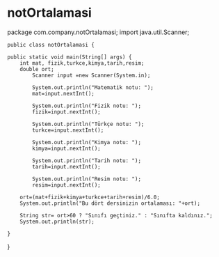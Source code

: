 # notOrtalamasi
package com.company.notOrtalamasi;
    import java.util.Scanner;

    public class notOrtalamasi {

    public static void main(String[] args) {
        int mat, fizik,turkce,kimya,tarih,resim;
        double ort;
            Scanner input =new Scanner(System.in);

            System.out.println("Matematik notu: ");
            mat=input.nextInt();

            System.out.println("Fizik notu: ");
            fizik=input.nextInt();

            System.out.println("Türkçe notu: ");
            turkce=input.nextInt();

            System.out.println("Kimya notu: ");
            kimya=input.nextInt();

            System.out.println("Tarih notu: ");
            tarih=input.nextInt();

            System.out.println("Resim notu: ");
            resim=input.nextInt();

        ort=(mat+fizik+kimya+turkce+tarih+resim)/6.0;
        System.out.println("Bu dört dersinizin ortalaması: "+ort);

        String str= ort>60 ? "Sınıfı geçtiniz." : "Sınıfta kaldınız.";
        System.out.println(str);

    }
}
